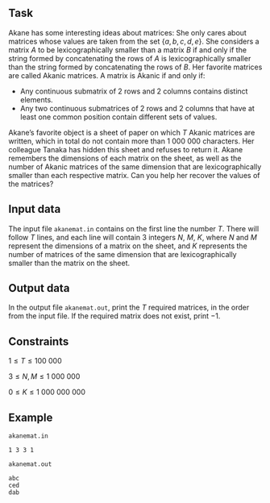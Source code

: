 ## Task

Akane has some interesting ideas about matrices: She only cares about matrices whose values are taken from the set $\{a, b, c, d, e\}$. She considers a matrix $A$ to be lexicographically smaller than a matrix $B$ if and only if the string formed by concatenating the rows of $A$ is lexicographically smaller than the string formed by concatenating the rows of $B$. Her favorite matrices are called Akanic matrices. A matrix is Akanic if and only if:
- Any continuous submatrix of 2 rows and 2 columns contains distinct elements.
- Any two continuous submatrices of 2 rows and 2 columns that have at least one common position contain different sets of values.

Akane’s favorite object is a sheet of paper on which $T$ Akanic matrices are written, which in total do not contain more than $1\ 000\ 000$ characters. Her colleague Tanaka has hidden this sheet and refuses to return it. Akane remembers the dimensions of each matrix on the sheet, as well as the number of Akanic matrices of the same dimension that are lexicographically smaller than each respective matrix. Can you help her recover the values of the matrices?

## Input data

The input file `akanemat.in` contains on the first line the number $T$. There will follow $T$ lines, and each line will contain 3 integers $N$, $M$, $K$, where $N$ and $M$ represent the dimensions of a matrix on the sheet, and $K$ represents the number of matrices of the same dimension that are lexicographically smaller than the matrix on the sheet.

## Output data

In the output file `akanemat.out`, print the $T$ required matrices, in the order from the input file. If the required matrix does not exist, print $-1$.

## Constraints

$1 \leq T \leq 100\ 000$

$3 \leq N, M \leq 1\ 000\ 000$

$0 \leq K \leq 1\ 000\ 000\ 000$

## Example

`akanemat.in`
```
1 3 3 1
```

`akanemat.out`
```
abc
ced
dab
```